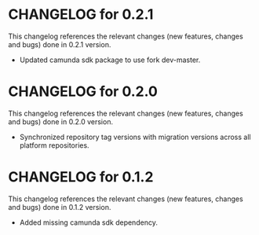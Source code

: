 # CHANGELOG for 0.2.1

This changelog references the relevant changes (new features, changes and bugs) done in 0.2.1 version.

  * Updated camunda sdk package to use fork dev-master.


# CHANGELOG for 0.2.0

This changelog references the relevant changes (new features, changes and bugs) done in 0.2.0 version.

  * Synchronized repository tag versions with migration versions across all platform repositories.


# CHANGELOG for 0.1.2

This changelog references the relevant changes (new features, changes and bugs) done in 0.1.2 version.

  * Added missing camunda sdk dependency.

